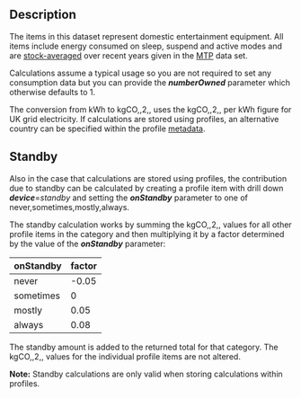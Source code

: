 ## Description

The items in this dataset represent domestic entertainment equipment.
All items include energy consumed on sleep, suspend and active modes and
are [stock-averaged](Stock_averaged) over recent years given in the
[MTP](MTP) data set.

Calculations assume a typical usage so you are not required to set any
consumption data but you can provide the ***numberOwned*** parameter
which otherwise defaults to 1.

The conversion from kWh to kgCO,,2,, uses the kgCO,,2,, per kWh figure
for UK grid electricity. If calculations are stored using profiles, an
alternative country can be specified within the profile
[metadata](metadata).

## Standby

Also in the case that calculations are stored using profiles, the
contribution due to standby can be calculated by creating a profile item
with drill down ***device***=*standby* and setting the ***onStandby***
parameter to one of never,sometimes,mostly,always.

The standby calculation works by summing the kgCO,,2,, values for all
other profile items in the category and then multiplying it by a factor
determined by the value of the ***onStandby*** parameter:

<table>
<thead>
<tr class="header">
<th>onStandby</th>
<th>factor</th>
</tr>
</thead>
<tbody>
<tr class="odd">
<td>never</td>
<td>-0.05</td>
</tr>
<tr class="even">
<td>sometimes</td>
<td>0</td>
</tr>
<tr class="odd">
<td>mostly</td>
<td>0.05</td>
</tr>
<tr class="even">
<td>always</td>
<td>0.08</td>
</tr>
</tbody>
</table>

The standby amount is added to the returned total for that category. The
kgCO,,2,, values for the individual profile items are not altered.

**Note:** Standby calculations are only valid when storing calculations
within profiles.
